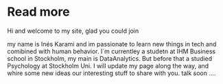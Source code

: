 # Read more 

Hi and welcome to my site, glad you could join 

my name is Inés Karami and im passionate to learn new things in tech and comibined with human behavior. 
I´m currentley a studetn at IHM Business school in Stockholm, my main is DataAnalytics. 
But before that a studied Psychology at Stockholm Uni. 
I will update my page along the way, and whire some new ideas our interesting stuff to share with you.
talk soon ....
